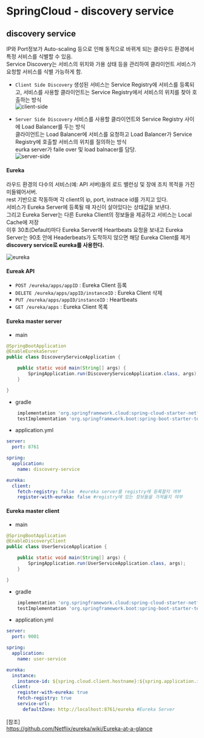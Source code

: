 # SpringCloud - discovery service

## discovery service
IP와 Port정보가 Auto-scaling 등으로 인해 동적으로 바뀌게 되는 클라우드 환경에서 특정 서비스를 식별할 수 있음.<br/>
Service Discovery는 서비스의 위치와 가용 상태 등을 관리하여 클라이언트 서비스가 요청할 서비스를 식별 가능하게 함.<br/>

- `Client Side Discovery`
생성된 서비스는 Service Registry에 서비스를 등록되고, 서비스를 사용할 클라이언트는 Service Registry에서 서비스의 위치를 찾아 호출하는 방식<br/>
![client-side](https://github.com/ydj515/record-study/assets/32935365/82649696-b4ed-44ee-b73e-65284165efce)


- `Server Side Discovery`
서비스를 사용할 클라이언트와 Service Registry 사이에 Load Balancer를 두는 방식<br/>
클라이언트는 Load Balancer에 서비스를 요청하고 Load Balancer가 Service Registry에 호출할 서비스의 위치를 질의하는 방식<br/>
eurka server가 faile over 및 load balnacer를 담당.<br/>
![server-side](https://github.com/ydj515/record-study/assets/32935365/b1b791e4-ad83-4da9-b534-4cc46adefac1)


#### Eureka
라우드 환경의 다수의 서비스(예: API 서버)들의 로드 밸런싱 및 장애 조치 목적을 가진 미들웨어서버.<br/>
rest 기반으로 작동하며 각 client의 ip, port, instnace id를 가지고 있다.<br/>
서비스가 Eureka Server에 등록될 때 자신이 살아있다는 상태값을 보낸다.<br/>
그리고 Eureka Server는 다른 Eureka Client의 정보들을 제공하고 서비스는 Local Cache에 저장<br/>
이후 30초(Default)마다 Eureka Server에 Heartbeats 요청을 보내고 Eureka Server는 90초 안에 Headerbeats가 도착하지 않으면 해당 Eureka Client를 제거<br/>
<strong>discovery service로 eureka를 사용한다.</strong><br/>

![eureka](https://github.com/ydj515/record-study/assets/32935365/5f5ad08c-1055-4ff9-9160-1349631cbbf6)


#### Eureak API
- `POST /eureka/apps/appID` : Eureka Client 등록
- `DELETE /eureka/apps/appID/instanceID` : Eureka Client 삭제
- `PUT /eureka/apps/appID/instanceID` : Heartbeats
- `GET /eureka/apps` : Eureka Client 목록


#### Eureka master server
- main
```java
@SpringBootApplication
@EnableEurekaServer
public class DiscoveryServiceApplication {

    public static void main(String[] args) {
        SpringApplication.run(DiscoveryServiceApplication.class, args);
    }

}
```

- gradle
```gradle
	implementation 'org.springframework.cloud:spring-cloud-starter-netflix-eureka-server'
	testImplementation 'org.springframework.boot:spring-boot-starter-test'
```

- application.yml
```yml
server:
  port: 8761

spring:
  application:
    name: discovery-service

eureka:
  client:
    fetch-registry: false  #eureka server를 registry에 등록할지 여부
    register-with-eureka: false #registry에 있는 정보들을 가져올지 여부
```

#### Eureka master client
- main
```java
@SpringBootApplication
@EnableDiscoveryClient
public class UserServiceApplication {

    public static void main(String[] args) {
        SpringApplication.run(UserServiceApplication.class, args);
    }

}
```

- gradle
```gradle
	implementation 'org.springframework.cloud:spring-cloud-starter-netflix-eureka-client'
	testImplementation 'org.springframework.boot:spring-boot-starter-test'
```

- application.yml
```yml
server:
  port: 9001

spring:
  application:
    name: user-service

eureka:
  instance:
    instance-id: ${spring.cloud.client.hostname}:${spring.application.instance_id:${random.value}}
  client:
    register-with-eureka: true
    fetch-registry: true
    service-url:
      defaultZone: http://localhost:8761/eureka #Eureka Server
```
[참조]<br/>
https://github.com/Netflix/eureka/wiki/Eureka-at-a-glance